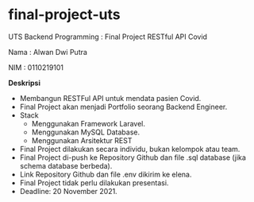 # final-project-uts
UTS Backend Programming : Final Project RESTful API Covid

Nama  : Alwan Dwi Putra

NIM   : 0110219101

**Deskripsi**

- Membangun RESTFul API untuk mendata pasien Covid.
- Final Project akan menjadi Portfolio seorang Backend Engineer. 
- Stack
  - Menggunakan Framework Laravel.
  - Menggunakan MySQL Database.
  - Menggunakan Arsitektur REST
- Final Project dilakukan secara individu, bukan kelompok atau team.
- Final Project di-push ke Repository Github dan file .sql database (jika schema database berbeda).
- Link Repository Github dan file .env dikirim ke elena.
- Final Project tidak perlu dilakukan presentasi.
- Deadline: 20 November 2021.
